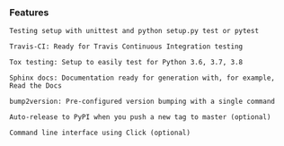 ### Features
    Testing setup with unittest and python setup.py test or pytest

    Travis-CI: Ready for Travis Continuous Integration testing

    Tox testing: Setup to easily test for Python 3.6, 3.7, 3.8

    Sphinx docs: Documentation ready for generation with, for example, Read the Docs

    bump2version: Pre-configured version bumping with a single command

    Auto-release to PyPI when you push a new tag to master (optional)

    Command line interface using Click (optional)
